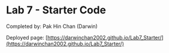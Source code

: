 # Lab 7 - Starter Code

Completed by: Pak Hin Chan (Darwin)

Deployed page: [https://darwinchan2002.github.io/Lab7_Starter/](https://darwinchan2002.github.io/Lab7_Starter/)
